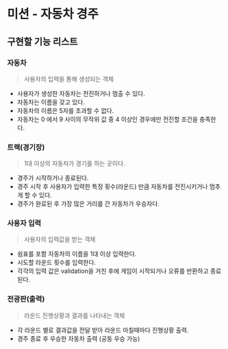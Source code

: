 # 미션 - 자동차 경주

## 구현할 기능 리스트

### 자동차

> 사용자의 입력을 통해 생성되는 객체

- 사용자가 생성한 자동차는 전진하거나 멈출 수 있다.
- 자동차는 이름을 갖고 있다.
- 자동차의 이름은 5자를 초과할 수 없다.
- 자동차는 0 에서 9 사이의 무작위 값 중 4 이상인 경우에만 전진할 조건을 충족한다.

### 트랙(경기장)

> 1대 이상의 자동차가 경기를 하는 곳이다.

- 경주가 시작하거나 종료된다.
- 경주 시작 후 사용자가 입력한 특정 횟수(라운드) 만큼 자동차를 전진시키거나 멈추게 할 수 있다.
- 경주가 완료된 후 가장 많은 거리를 간 자동차가 우승자다.

### 사용자 입력

> 사용자의 입력값을 받는 객체

- 쉼표를 포함 자동차의 이름을 1대 이상 입력한다.
- 시도할 라운드 횟수를 입력한다.
- 각각의 입력 값은 validation을 거친 후에 게임이 시작되거나 오류를 반환하고 종료된다.

### 전광판(출력)

> 라운드 진행상황과 결과를 나타내는 객체

- 각 라운드 별로 결과값을 전달 받아 라운드 마칠때마다 진행상황 출력.
- 경주 종료 후 우승한 자동차 출력 (공동 우승 가능)
